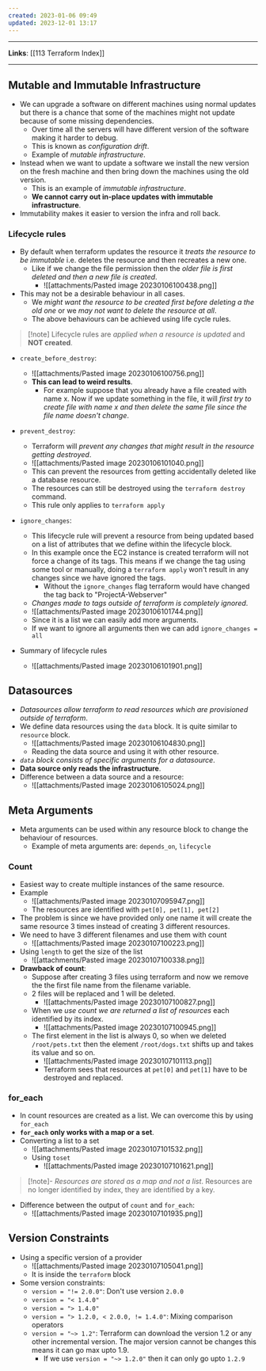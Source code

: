 ```yaml
---
created: 2023-01-06 09:49
updated: 2023-12-01 13:17
---
```

---
**Links**: [[113 Terraform Index]]

---
## Mutable and Immutable Infrastructure
- We can upgrade a software on different machines using normal updates but there is a chance that some of the machines might not update because of some missing dependencies.
	- Over time all the servers will have different version of the software making it harder to debug.
	- This is known as *configuration drift*.
	- Example of *mutable infrastructure*.
- Instead when we want to update a software we install the new version on the fresh machine and then bring down the machines using the old version.
	- This is an example of *immutable infrastructure*.
	- **We cannot carry out in-place updates with immutable infrastructure**.
- Immutability makes it easier to version the infra and roll back.

### Lifecycle rules
- By default when terraform updates the resource it *treats the resource to be immutable* i.e. deletes the resource and then recreates a new one.
	- Like if we change the file permission then the *older file is first deleted and then a new file is created*.
		- ![[attachments/Pasted image 20230106100438.png]]
- This may not be a desirable behaviour in all cases. 
	- We *might want the resource to be created first before deleting a the old one* or we *may not want to delete the resource at all*.
	- The above behaviours can be achieved using life cycle rules.

> [!note] Lifecycle rules are *applied when a resource is updated* and **NOT created**.

- `create_before_destroy`:
	- ![[attachments/Pasted image 20230106100756.png]]
	- **This can lead to weird results**. 
		- For example suppose that you already have a file created with name x. Now if we update something in the file, it will *first try to create file with name x and then delete the same file since the file name doesn't change*.
- `prevent_destroy`:
	- Terraform will *prevent any changes that might result in the resource getting destroyed*.
	- ![[attachments/Pasted image 20230106101040.png]]
	- This can prevent the resources from getting accidentally deleted like a database resource.
	- The resources can still be destroyed using the `terraform destroy` command.
	- This rule only applies to `terraform apply`

- `ignore_changes`:
	- This lifecycle rule will prevent a resource from being updated based on a list of attributes that we define within the lifecycle block.
	- In this example once the EC2 instance is created terraform will not force a change of its tags. This means if we change the tag using some tool or manually, doing a `terraform apply` won't result in any changes since we have ignored the tags. 
		- Without the `ignore_changes` flag terraform would have changed the tag back to "ProjectA-Webserver"
	- *Changes made to tags outside of terraform is completely ignored*.
	- ![[attachments/Pasted image 20230106101744.png]]
	- Since it is a list we can easily add more arguments.
	- If we want to ignore all arguments then we can add `ignore_changes = all`

- Summary of lifecycle rules
	- ![[attachments/Pasted image 20230106101901.png]]

## Datasources
- *Datasources allow terraform to read resources which are provisioned outside of terraform*.
- We define data resources using the `data` block. It is quite similar to `resource` block.
	- ![[attachments/Pasted image 20230106104830.png]]
	- Reading the data source and using it with other resource.
- *`data` block consists of specific arguments for a datasource*.
- **Data source only reads the infrastructure**.
- Difference between a data source and a resource:
	- ![[attachments/Pasted image 20230106105024.png]] 

## Meta Arguments
- Meta arguments can be used within any resource block to change the behaviour of resources.
	- Example of meta arguments are: `depends_on`, `lifecycle`

### Count
- Easiest way to create multiple instances of the same resource.
- Example
	- ![[attachments/Pasted image 20230107095947.png]]
	- The resources are identified with `pet[0], pet[1], pet[2]`
- The problem is since we have provided only one name it will create the same resource 3 times instead of creating 3 different resources.
- We need to have 3 different filenames and use them with count
	- ![[attachments/Pasted image 20230107100223.png]]
- Using `length` to get the size of the list
	- ![[attachments/Pasted image 20230107100338.png]]
- **Drawback of count**:
	- Suppose after creating 3 files using terraform and now we remove the the first file name from the filename variable. 
	- 2 files will be replaced and 1 will be deleted.
		- ![[attachments/Pasted image 20230107100827.png]]
	- When we *use count we are returned a list of resources* each identified by its index.
		- ![[attachments/Pasted image 20230107100945.png]]
	- The first element in the list is always 0, so when we deleted `/root/pets.txt` then the element `/root/dogs.txt` shifts up and takes its value and so on. 
		- ![[attachments/Pasted image 20230107101113.png]]
		- Terraform sees that resources at `pet[0]` and `pet[1]` have to be destroyed and replaced.

### for_each
- In count resources are created as a list. We can overcome this by using `for_each`
- **`for_each` only works with a map or a set**.
- Converting a list to a set
	- ![[attachments/Pasted image 20230107101532.png]]
	- Using `toset`
		- ![[attachments/Pasted image 20230107101621.png]]

> [!note]- *Resources are stored as a map and not a list*.
> Resources are no longer identified by index, they are identified by a key.

- Difference between the output of `count` and `for_each`:
	- ![[attachments/Pasted image 20230107101935.png]]

## Version Constraints
- Using a specific version of a provider
	- ![[attachments/Pasted image 20230107105041.png]]
	- It is inside the `terraform` block
- Some version constraints:
	- `version = "!= 2.0.0"`: Don't use version `2.0.0`
	- `version = "< 1.4.0"`
	- `version = "> 1.4.0"`
	- `version = "> 1.2.0, < 2.0.0, != 1.4.0"`: Mixing comparison operators
	- `version = "~> 1.2"`: Terraform can download the version 1.2 or any other incremental version. The major version cannot be changes this means it can go max upto 1.9.
		- If we use `version = "~> 1.2.0"` then it can only go upto `1.2.9`
	